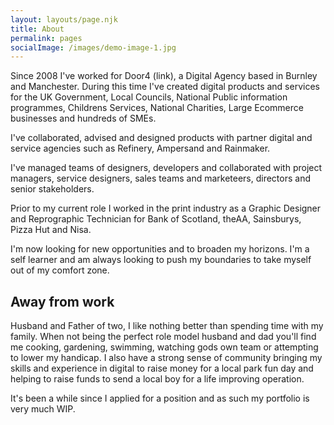 ```yaml
---
layout: layouts/page.njk
title: About
permalink: pages
socialImage: /images/demo-image-1.jpg
---
```

Since 2008 I've worked for Door4 (link), a Digital Agency based in Burnley and Manchester. During this time I've created digital products and services for the UK Government, Local Councils, National Public information programmes, Childrens Services, National Charities, Large Ecommerce businesses and hundreds of SMEs. 

I've collaborated, advised and designed products with partner digital and service agencies such as Refinery, Ampersand and Rainmaker. 

I've managed teams of designers, developers and collaborated with project managers, service designers, sales teams and marketeers, directors and senior stakeholders.

Prior to my current role I worked in the print industry as a Graphic Designer and Reprographic Technician for Bank of Scotland, theAA, Sainsburys, Pizza Hut and Nisa. 

I'm now looking for new opportunities and to broaden my horizons. I'm a self learner and am always looking to push my boundaries to take myself out of my comfort zone.

## Away from work

Husband and Father of two, I like nothing better than spending time with my family. When not being the perfect role model husband and dad you'll find me cooking, gardening, swimming, watching gods own team or attempting to lower my handicap. I also have a strong sense of community bringing my skills and experience in digital to raise money for a local park fun day and helping to raise funds to send a local boy for a life improving operation.

It's been a while since I applied for a position and as such my portfolio is very much WIP.
